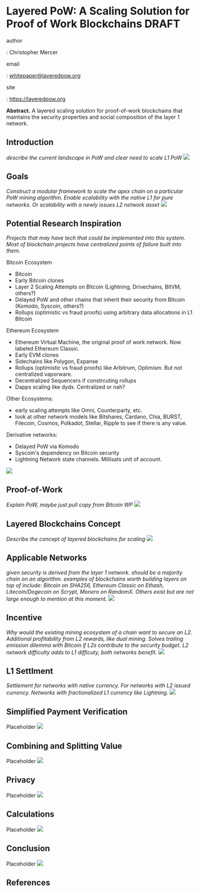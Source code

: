 Layered PoW: A Scaling Solution for Proof of Work Blockchains DRAFT
==============================================

author

:   Christopher Mercer

email

:   <whitepaper@layeredpow.org>

site

:   <https://layeredpow.org>

**Abstract.** A layered scaling solution for proof-of-work blockchains that maintains the security properties and social composition of the layer 1 network.

Introduction
------------

*describe the current landscape in PoW and clear need to scale L1 PoW*
![](assets/img/section.png)

Goals
------------

*Construct a modular framework to scale the apex chain on a particular PoW mining algorithm. Enable scalability with the native L1 for pure networks. Or scalability with a newly issues L2 network asset*
![](assets/img/section.png)

Potential Research Inspiration
----------------

*Projects that may have tech that could be implemented into this system. Most of blockchain projects have centralized points of failure built into them.*

Bitcoin Ecosystem
+ Bitcoin
+ Early Bitcoin clones
+ Layer 2 Scaling Attempts on Bitcoin (Lightning, Drivechains, BitVM, others?)
+ Delayed PoW and other chains that inherit their security from Bitcoin (Komodo, Syscoin, others?)
+ Rollups (optimistic vs fraud proofs) using arbitrary data allocations in L1 Bitcoin

Ethereum Ecosystem
+ Ethereum Virtual Machine, the original proof of work network. Now labeled Ethereum Classic.
+ Early EVM clones
+ Sidechains like Polygon, Expanse
+ Rollups (optimistic vs fraud proofs) like Arbitrum, Optimism. But not centralized vaporware.
+ Decentralized Sequencers if constrcuting rollups
+ Dapps scaling like dydx. Centralized or nah?

Other Ecosystems:
+ early scaling attempts like Omni, Counterparty, etc.
+ look at other network models like Bitshares, Cardano, Chia, BURST, Filecoin, Cosmos, Polkadot, Stellar, Ripple to see if there is any value.

Derivative networks:
+ Delayed PoW via Komodo
+ Syscoin's dependency on Bitcoin security
+ Lightning Network state channels. Millisats unit of account.

![](assets/img/section.png)

Proof-of-Work
-------------

*Explain PoW, maybe just pull copy from Bitcoin WP*
![](assets/img/section.png)

Layered Blockchains Concept
-------------

*Describe the concept of layered blockchains for scaling*
![](assets/img/section.png)

Applicable Networks
------------

*given security is derived from the layer 1 network. should be a majority chain on an algorithm. examples of blockchains worth building layers on top of include: Bitcoin on SHA256, Ethereum Classic on Ethash, Litecoin/Dogecoin on Scrypt, Monero on RandomX. Others exist but are not large enough to mention at this moment.*
![](assets/img/section.png)

Incentive
---------

*Why would the existing mining ecosystem of a chain want to secure an L2. Additional profitability from L2 rewards, like dual mining. Solves trailing emission dilemma with Bitcoin if L2s contribute to the security budget. L2 network difficulty adds to L1 difficuty, both networks benefit.*
![](assets/img/section.png)

L1 Settlment
---------------------

*Settlement for networks with native currency. For networks with L2 issued currency. Networks with fractionalized L1 currency like Lightning.*
![](assets/img/section.png)

Simplified Payment Verification
-------------------------------

Placeholder
![](assets/img/section.png)

Combining and Splitting Value
-----------------------------

Placeholder
![](assets/img/section.png)

Privacy
-------

Placeholder
![](assets/img/section.png)

Calculations
------------

Placeholder
![](assets/img/section.png)

Conclusion
----------

Placeholder
![](assets/img/section.png)

References
----------

[^1]: Author, \"title,\" <http://whitepaper.org/link>, YEAR.
